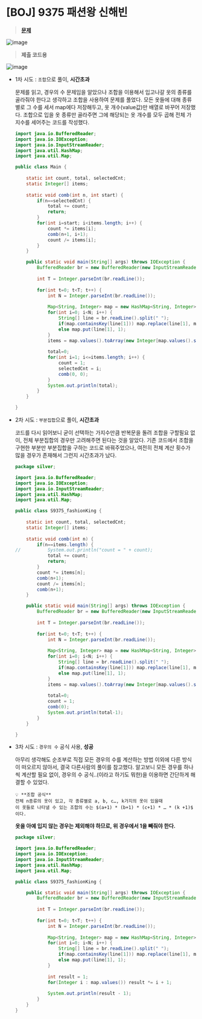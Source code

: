 # [BOJ] 9375 패션왕 신해빈

> **[문제](https://www.acmicpc.net/problem/9375)**
> 

![image](https://user-images.githubusercontent.com/80896077/171994808-10a0f6d0-da93-44a4-a4c6-ba072086af23.png)

> **제출 코드용**
> 

![image](https://user-images.githubusercontent.com/80896077/171994821-4911fc59-eaa3-4aad-b622-fe64ff6b0f35.png)

- 1차 시도 : `조합`으로 풀이, **시간초과**
    
    문제를 읽고, 경우의 수 문제임을 알았으나 조합을 이용해서 입고나갈 옷의 종류를 골라줘야 한다고 생각하고 조합을 사용하여 문제를 풀었다. 모든 옷들에 대해 종류별로 그 수를 세서 map에다 저장해두고, 옷 개수(value값)만 배열로 바꾸어 저장했다. 조합으로 입을 옷 종류만 골라주면 그에 해당되는 옷 개수를 모두 곱해 전체 가지수를 세어주는 코드를 작성했다.
    
    ```java
    import java.io.BufferedReader;
    import java.io.IOException;
    import java.io.InputStreamReader;
    import java.util.HashMap;
    import java.util.Map;
    
    public class Main {
    	
    	static int count, total, selectedCnt;
    	static Integer[] items;
    	
    	static void comb(int n, int start) {
    		if(n==selectedCnt) {
    			total += count;
    			return;
    		}
    		for(int i=start; i<items.length; i++) {
    			count *= items[i];
    			comb(n+1, i+1);
    			count /= items[i];
    		}
    	}
    
    	public static void main(String[] args) throws IOException {
    		BufferedReader br = new BufferedReader(new InputStreamReader(System.in));
    		
    		int T = Integer.parseInt(br.readLine());
    		
    		for(int t=0; t<T; t++) {
    			int N = Integer.parseInt(br.readLine());
    			
    			Map<String, Integer> map = new HashMap<String, Integer>();
    			for(int i=0; i<N; i++) {
    				String[] line = br.readLine().split(" ");
    				if(map.containsKey(line[1])) map.replace(line[1], map.get(line[1])+1);
    				else map.put(line[1], 1);
    			}
    			items = map.values().toArray(new Integer[map.values().size()]);
    			
    			total=0;
    			for(int i=1; i<=items.length; i++) {
    				count = 1;
    				selectedCnt = i;
    				comb(0, 0);
    			}
    			System.out.println(total);
    		}
    	}
    
    }
    ```
    
- 2차 시도 : `부분집합`으로 풀이, **시간초과**
    
    코드를 다시 읽어보니 굳이 선택하는 가지수만큼 반복문을 돌려 조합을 구할필요 없이, 전체 부분집합의 경우만 고려해주면 된다는 것을 알았다. 기존 코드에서 조합을 구현한 부분만 부분집합을 구하는 코드로 바꿔주었으나, 여전히 전체 계산 횟수가 많을 경우가 존재해서 그런지 시간초과가 났다.
    
    ```java
    package silver;
    
    import java.io.BufferedReader;
    import java.io.IOException;
    import java.io.InputStreamReader;
    import java.util.HashMap;
    import java.util.Map;
    
    public class S9375_fashionKing {
    	
    	static int count, total, selectedCnt;
    	static Integer[] items;
    	
    	static void comb(int n) {
    		if(n==items.length) {
    //			System.out.println("count = " + count);
    			total += count;
    			return;
    		}
    		count *= items[n];
    		comb(n+1);
    		count /= items[n];
    		comb(n+1);
    	}
    
    	public static void main(String[] args) throws IOException {
    		BufferedReader br = new BufferedReader(new InputStreamReader(System.in));
    		
    		int T = Integer.parseInt(br.readLine());
    		
    		for(int t=0; t<T; t++) {
    			int N = Integer.parseInt(br.readLine());
    			
    			Map<String, Integer> map = new HashMap<String, Integer>();
    			for(int i=0; i<N; i++) {
    				String[] line = br.readLine().split(" ");
    				if(map.containsKey(line[1])) map.replace(line[1], map.get(line[1])+1);
    				else map.put(line[1], 1);
    			}
    			items = map.values().toArray(new Integer[map.values().size()]);
    			
    			total=0;
    			count = 1;
    			comb(0);
    			System.out.println(total-1);
    		}
    	}
    
    }
    ```
    
- 3차 시도 : `경우의 수` 공식 사용, **성공**
    
    아무리 생각해도 순조부로 직접 모든 경우의 수를 계산하는 방법 이외에 다른 방식이 떠오르지 않아서, 결국 다른사람의 풀이를 참고했다. 알고보니 모든 경우를 하나씩 계산할 필요 없이, 경우의 수  공식..(이라고 하기도 뭐한)을 이용하면 간단하게 해결할 수 있었다.
    
      💡 **조합 공식**
      전체 n종류의 옷이 있고, 각 종류별로 a, b, c…, k가지의 옷이 있을때
      이 옷들로 나타낼 수 있는 조합의 수는 $(a+1) * (b+1) * (c+1) * … * (k +1)$ 이다.
    
    **옷을 아예 입지 않는 경우는 제외해야 하므로, 위 경우에서 1을 빼줘야 한다.**
    
    ```java
    package silver;
    
    import java.io.BufferedReader;
    import java.io.IOException;
    import java.io.InputStreamReader;
    import java.util.HashMap;
    import java.util.Map;
    
    public class S9375_fashionKing {
    
    	public static void main(String[] args) throws IOException {
    		BufferedReader br = new BufferedReader(new InputStreamReader(System.in));
    		
    		int T = Integer.parseInt(br.readLine());
    		
    		for(int t=0; t<T; t++) {
    			int N = Integer.parseInt(br.readLine());
    			
    			Map<String, Integer> map = new HashMap<String, Integer>();
    			for(int i=0; i<N; i++) {
    				String[] line = br.readLine().split(" ");
    				if(map.containsKey(line[1])) map.replace(line[1], map.get(line[1])+1);
    				else map.put(line[1], 1);
    			}
    			
    			int result = 1;
    			for(Integer i : map.values()) result *= i + 1;
    			
    			System.out.println(result - 1);
    		}
    	}
    }
    ```
